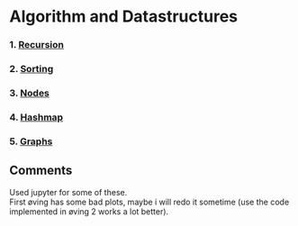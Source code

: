 # Algorithm and Datastructures


### 1. [Recursion](https://jesper-hustad.github.io/AlgDat/recursion/site.html)  

### 2. [Sorting](https://jesper-hustad.github.io/AlgDat/sorting/Sorting.html)  

### 3. [Nodes](https://jesper-hustad.github.io/AlgDat/nodes/tree.html)  

### 4. [Hashmap](https://jesper-hustad.github.io/AlgDat/hashmap/Hashtable.html)  

### 5. [Graphs](https://jesper-hustad.github.io/AlgDat/graphs/graphs.html)  


## Comments  
Used jupyter for some of these.  
First øving has some bad plots, maybe i will redo it sometime (use the code implemented in øving 2 works a lot better).  
